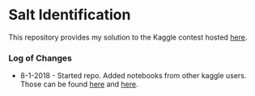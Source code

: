 # Salt Identification
This repository provides my solution to the Kaggle contest hosted [here](https://www.kaggle.com/c/tgs-salt-identification-challenge).

### Log of Changes
- 8-1-2018 - Started repo.  Added notebooks from other kaggle users.  Those can be found [here](https://www.kaggle.com/jesperdramsch/intro-to-seismic-salt-and-how-to-geophysics) and [here](https://www.kaggle.com/phoenigs/u-net-dropout-augmentation-stratification). 
